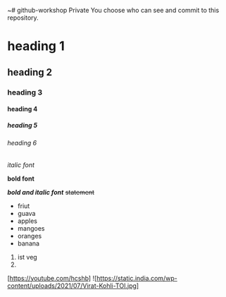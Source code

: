 ~# github-workshop
Private
You choose who can see and commit to this repository. 
# heading 1
## heading 2
### heading 3
#### heading 4
##### heading 5
###### heading 6

*italic font*

**bold font**

***bold and italic font***
~~statement~~
* friut
* guava
* apples
* mangoes
* oranges
* banana 
 1.   ist veg
 2.   
[https://youtube.com/hcshb]
![https://static.india.com/wp-content/uploads/2021/07/Virat-Kohli-TOI.jpg]


